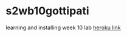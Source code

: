 # s2wb10gottipati
learning and installing week 10 lab 
[heroku link](https://s2wb10gottipati.herokuapp.com/)
